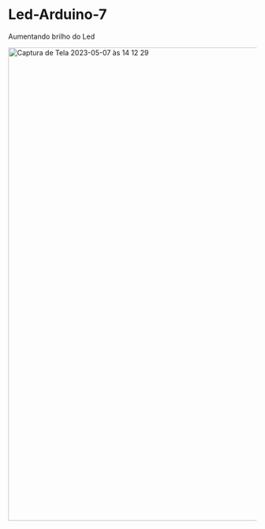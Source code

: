 # Led-Arduino-7
Aumentando brilho do Led

<img width="959" alt="Captura de Tela 2023-05-07 às 14 12 29" src="https://user-images.githubusercontent.com/132023142/236692426-94a98a02-ac0d-41d8-b573-a22c6d905110.png">

